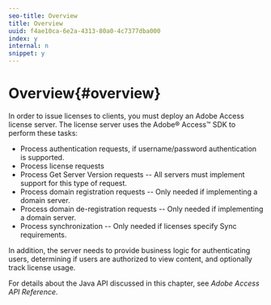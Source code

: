 ```yaml
---
seo-title: Overview
title: Overview
uuid: f4ae10ca-6e2a-4313-80a0-4c7377dba000
index: y
internal: n
snippet: y
---
```


# Overview{#overview}

In order to issue licenses to clients, you must deploy an Adobe Access license server. The license server uses the Adobe® Access™ SDK to perform these tasks:

* Process authentication requests, if username/password authentication is supported. 
* Process license requests 
* Process Get Server Version requests -- All servers must implement support for this type of request. 
* Process domain registration requests -- Only needed if implementing a domain server. 
* Process domain de-registration requests -- Only needed if implementing a domain server. 
* Process synchronization -- Only needed if licenses specify Sync requirements.

In addition, the server needs to provide business logic for authenticating users, determining if users are authorized to view content, and optionally track license usage.

For details about the Java API discussed in this chapter, see *Adobe Access API Reference*. 
